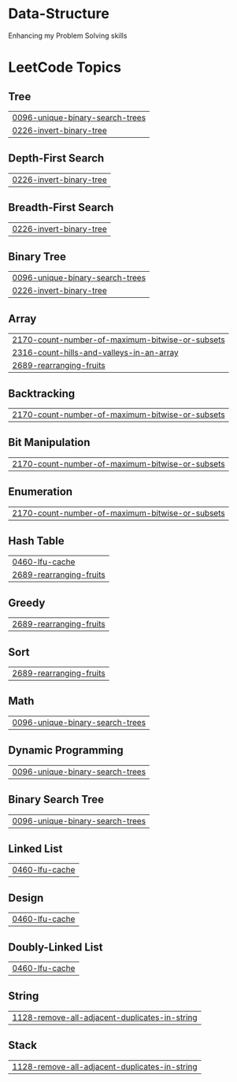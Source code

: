 # Data-Structure
Enhancing my Problem Solving skills

<!---LeetCode Topics Start-->
# LeetCode Topics
## Tree
|  |
| ------- |
| [0096-unique-binary-search-trees](https://github.com/matros04/Data-Structure/tree/master/0096-unique-binary-search-trees) |
| [0226-invert-binary-tree](https://github.com/matros04/Data-Structure/tree/master/0226-invert-binary-tree) |
## Depth-First Search
|  |
| ------- |
| [0226-invert-binary-tree](https://github.com/matros04/Data-Structure/tree/master/0226-invert-binary-tree) |
## Breadth-First Search
|  |
| ------- |
| [0226-invert-binary-tree](https://github.com/matros04/Data-Structure/tree/master/0226-invert-binary-tree) |
## Binary Tree
|  |
| ------- |
| [0096-unique-binary-search-trees](https://github.com/matros04/Data-Structure/tree/master/0096-unique-binary-search-trees) |
| [0226-invert-binary-tree](https://github.com/matros04/Data-Structure/tree/master/0226-invert-binary-tree) |
## Array
|  |
| ------- |
| [2170-count-number-of-maximum-bitwise-or-subsets](https://github.com/matros04/Data-Structure/tree/master/2170-count-number-of-maximum-bitwise-or-subsets) |
| [2316-count-hills-and-valleys-in-an-array](https://github.com/matros04/Data-Structure/tree/master/2316-count-hills-and-valleys-in-an-array) |
| [2689-rearranging-fruits](https://github.com/matros04/Data-Structure/tree/master/2689-rearranging-fruits) |
## Backtracking
|  |
| ------- |
| [2170-count-number-of-maximum-bitwise-or-subsets](https://github.com/matros04/Data-Structure/tree/master/2170-count-number-of-maximum-bitwise-or-subsets) |
## Bit Manipulation
|  |
| ------- |
| [2170-count-number-of-maximum-bitwise-or-subsets](https://github.com/matros04/Data-Structure/tree/master/2170-count-number-of-maximum-bitwise-or-subsets) |
## Enumeration
|  |
| ------- |
| [2170-count-number-of-maximum-bitwise-or-subsets](https://github.com/matros04/Data-Structure/tree/master/2170-count-number-of-maximum-bitwise-or-subsets) |
## Hash Table
|  |
| ------- |
| [0460-lfu-cache](https://github.com/matros04/Data-Structure/tree/master/0460-lfu-cache) |
| [2689-rearranging-fruits](https://github.com/matros04/Data-Structure/tree/master/2689-rearranging-fruits) |
## Greedy
|  |
| ------- |
| [2689-rearranging-fruits](https://github.com/matros04/Data-Structure/tree/master/2689-rearranging-fruits) |
## Sort
|  |
| ------- |
| [2689-rearranging-fruits](https://github.com/matros04/Data-Structure/tree/master/2689-rearranging-fruits) |
## Math
|  |
| ------- |
| [0096-unique-binary-search-trees](https://github.com/matros04/Data-Structure/tree/master/0096-unique-binary-search-trees) |
## Dynamic Programming
|  |
| ------- |
| [0096-unique-binary-search-trees](https://github.com/matros04/Data-Structure/tree/master/0096-unique-binary-search-trees) |
## Binary Search Tree
|  |
| ------- |
| [0096-unique-binary-search-trees](https://github.com/matros04/Data-Structure/tree/master/0096-unique-binary-search-trees) |
## Linked List
|  |
| ------- |
| [0460-lfu-cache](https://github.com/matros04/Data-Structure/tree/master/0460-lfu-cache) |
## Design
|  |
| ------- |
| [0460-lfu-cache](https://github.com/matros04/Data-Structure/tree/master/0460-lfu-cache) |
## Doubly-Linked List
|  |
| ------- |
| [0460-lfu-cache](https://github.com/matros04/Data-Structure/tree/master/0460-lfu-cache) |
## String
|  |
| ------- |
| [1128-remove-all-adjacent-duplicates-in-string](https://github.com/matros04/Data-Structure/tree/master/1128-remove-all-adjacent-duplicates-in-string) |
## Stack
|  |
| ------- |
| [1128-remove-all-adjacent-duplicates-in-string](https://github.com/matros04/Data-Structure/tree/master/1128-remove-all-adjacent-duplicates-in-string) |
<!---LeetCode Topics End-->
